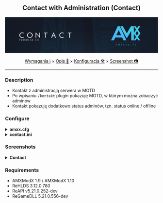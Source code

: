 <div align="center">

## Contact with Administration (Contact)

<img src="https://raw.githubusercontent.com/AMXX4u/contact-admin/main/assets/contact.png"></img>

</div>

<p align="center">
  <a href="#requirements">Wymagania ℹ</a> ×
  <a href="#description">Opis 📄</a> ×
  <a href="#configure">Konfiguracja 🛠</a> ×
  <a href="#screenshots">Screenshot 📷</a>
</p>

---

### Description 
- Kontakt z administracją serwera w MOTD
- Po wpisaniu `/kontakt` plugin pokazuję MOTD, w którym można zobaczyć adminów
- Kontakt pokazuję dodatkowo status adminów, tzn. status online / offline

### Configure
<details>
  <summary><b>amxx.cfg</b></summary>

```cfg
// Pokazywać wszystkich adminów w konsoli gracza?
amxx4u_contact_console "1"

// Pokazywać informację na czacie dla gracza, że lista adminów została wydrukowana w konsoli?
amxx4u_contact_chat "1"

// Pokazywać forum w wydrukowanej liście adminów?
amxx4u_contact_show_board "1"

// Jaką nazwę forum wyświetlać w wydrukowanej liście adminów?
amxx4u_contact_board "AMXX4u.pl"

// Pokazywać zaproszenie do Discord'a w wydrukowanej liście adminów?
amxx4u_contact_show_discord "1"

// Jakie zaproszenie wyświetlać w wydrukowanej liście adminów?
amxx4u_contact_discord "https://discord.amxx4u.pl/"

```
</details>

<details>
  <summary><b>contact.ini</b></summary>

```ini

; Poniżej znajduję sie przykład dodawania nowego admina do kontaktu.
; Steam - Najlepiej podawać nick ze steam, nie link do profilu.
; "Nick" "Discord#0000" "Steam" "Ranga"

"AMXX4u" "Paweł#8547" "AMXX4u" "Właściciel"
"Pawel." "Paweł#8547" "AMXX4u" "Opiekun"

```
</details>

### Screenshots

<details>
  <summary><b>Contact</b></summary>

- MOTD

  <img src="https://raw.githubusercontent.com/AMXX4u/contact-admin/main/assets/motd.png"></img>

- Console

  <img src="https://raw.githubusercontent.com/AMXX4u/contact-admin/main/assets/console.png"></img>

- Chat

  <img src="https://raw.githubusercontent.com/AMXX4u/contact-admin/main/assets/chat.png"></img>
</details>

### Requirements 
- AMXModX 1.9 / AMXModX 1.10
- ReHLDS 3.12.0.780
- ReAPI v5.21.0.252-dev
- ReGameDLL 5.21.0.556-dev

